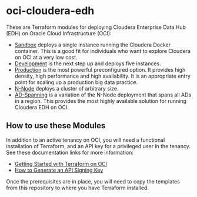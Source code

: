 # oci-cloudera-edh
These are Terraform modules for deploying Cloudera Enterprise Data Hub (EDH) on Oracle Cloud Infrastructure (OCI):

* [Sandbox](Sandbox) deploys a single instance running the Cloudera Docker container.  This is a good fit for individuals who want to explore Cloudera on OCI at a very low cost.
* [Development](Development) is the next step up and deploys five instances.
* [Production](Production) is the most powerful preconfigured option.  It provides high density, high performance and high availability.  It is an appropriate entry point for scaling up a production big data practice.
* [N-Node](N-Node) deploys a cluster of arbitrary size.
* [AD-Spanning](AD-Spanning) is a variation of the N-Node deployment that spans all ADs in a region.  This provides the most highly available solution for running Cloudera EDH on OCI.

## How to use these Modules
In addition to an active tenancy on OCI, you will need a functional installation of Terraform, and an API key for a privileged user in the tenancy.  See these documentation links for more information:

* [Getting Started with Terraform on OCI](https://docs.cloud.oracle.com/iaas/Content/API/SDKDocs/terraformgetstarted.htm)
* [How to Generate an API Signing Key](https://docs.cloud.oracle.com/iaas/Content/API/Concepts/apisigningkey.htm#How)

Once the prerequisites are in place, you will need to copy the templates from this repository to where you have Terraform installed.
